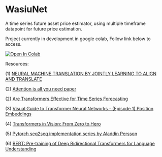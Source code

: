 # WasiuNet
A time series future asset price estimator, using multiple timeframe datapoint for future price estimation.

Project currently in development in google colab, Follow link below to access.

[![Open In Colab](https://colab.research.google.com/assets/colab-badge.svg)](https://drive.google.com/file/d/1Nm_8_5firMCZ3w-A0y-AdrE2g0VBJT4d/view?usp=sharing)

Resources:

(1) [NEURAL MACHINE TRANSLATION BY JOINTLY LEARNING TO ALIGN AND TRANSLATE](https://arxiv.org/pdf/1409.0473.pdf)

(2) [Attention is all you need paper](https://arxiv.org/pdf/1706.03762.pdf)

(2) [Are Transformers Effective for Time Series Forecasting](https://arxiv.org/pdf/2205.13504.pdf)

(3) [Visual Guide to Transformer Neural Networks - (Episode 1) Position Embeddings](https://www.youtube.com/watch?v=dichIcUZfOw)

(4) [Transformers in Vision: From Zero to Hero](https://www.youtube.com/watch?v=J-utjBdLCTo)

(5) [Pytorch seq2seq implementation series by Aladdin Persson](https://www.youtube.com/redirect?event=video_description&redir_token=QUFFLUhqbnM2SXZwZTFfbG1FZkN2RXVsemYySlNJa2kxd3xBQ3Jtc0ttbUoySDNmbGF4V2d6WS0xWTZQOG1SUlBvMzZ1STd6MzhJTWJhM3JOZ0kxU0FCRGlWS2k1VFBQako5TkNHaURySVlSSU1Sa3pOR0wwai1sV1JGcV85UDdpTV9xRGs3SldMdm9reTBTQWVoalZwSFd6dw&q=https%3A%2F%2Fgithub.com%2Faladdinpersson%2FMachine-Learning-Collection&v=U0s0f995w14)

(6) [BERT: Pre-training of Deep Bidirectional Transformers for Language Understanding](https://arxiv.org/pdf/1810.04805.pdf)